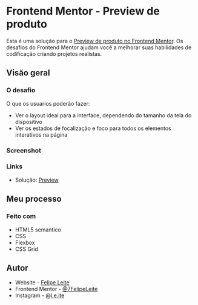 # Frontend Mentor - Preview de produto

Esta é uma solução para o [Preview de produto no Frontend Mentor](https://www.frontendmentor.io/challenges/product-preview-card-component-GO7UmttRfa/hub). Os desafios do Frontend Mentor ajudam você a melhorar suas habilidades de codificação criando projetos realistas.

## Visão geral

### O desafio

O que os usuarios poderão fazer:

- Ver o layout ideal para a interface, dependendo do tamanho da tela do dispositivo
- Ver os estados de focalização e foco para todos os elementos interativos na página

### Screenshot


### Links
- Solução: [Preview](https://7felipeleite.github.io/mini-projetos/product-preview/)

## Meu processo

### Feito com

- HTML5 semantico
- CSS
- Flexbox
- CSS Grid


## Autor

- Website - [Felipe Leite](https://github.com/7FelipeLeite)
- Frontend Mentor - [@7FelipeLeite](https://www.frontendmentor.io/profile/7FelipeLeite)
- Instagram - [@l.e.ite](https://www.instagram.com/l.e.ite)
